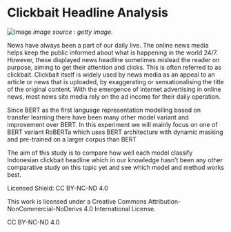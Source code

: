 # Clickbait Headline Analysis

![image](https://user-images.githubusercontent.com/71873035/174487247-ef9da4d0-4ec3-4de6-a058-74d4dabc26dd.png)
_image source : getty image._

News have always been a part of our daily live. The online news media helps keep the public informed about what is happening in the world 24/7. However, these displayed news headline sometimes mislead the reader on purpose, aiming to get their attention and clicks. This is often referred to as clickbait. Clickbait itself is widely used
by news media as an appeal to an article or news that is uploaded, by exaggerating or sensationalising the title of the original content. With the emergence of internet advertising in online news, most news site media rely on the ad income for their daily operation. 

Since BERT as the first language representation modelling based on transfer learning there have been many other model variant and improvement over BERT. In this
experiment we will mainly focus on one of BERT variant RoBERTa which uses BERT architecture with dynamic masking and pre-trained on a larger corpus than BERT 

The aim of this study is to compare how well each model classify Indonesian clickbait headline which in our knowledge hasn’t been any other comparative study on this topic yet and see which model and method works best.

Licensed
Shield: CC BY-NC-ND 4.0

This work is licensed under a Creative Commons Attribution-NonCommercial-NoDerivs 4.0 International License.

CC BY-NC-ND 4.0
